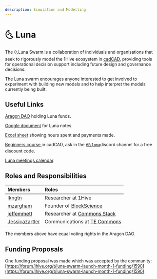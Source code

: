 ```yaml
---
description: Simulation and Modelling
---
```


# 🌜 Luna

The 🌜Luna Swarm is a collaboration of individuals and organisations that seek to rigorously model the 1Hive ecosystem in [cadCAD](http://cadcad.org/), providing tools for operational decision support including future design and governance decisions.

The Luna swarm encourages anyone interested to get involved to experiment with building new models and to help interpret the models currently being built.

## Useful Links 

 [Aragon DAO](https://aragon.1hive.org/#/luna/) holding Luna funds.

 [Google document](https://docs.google.com/document/d/1UkWflaDNh5aF8BeRUoIQx3g3z7P2mE0cU0N4dbwz4Sk/edit#heading=h.jq42e3ro14o3) for Luna notes.

 [Excel sheet](https://docs.google.com/spreadsheets/d/1pnKFUvbeWdS_C7KlFoM_GM2mFq0yCCfdVVI-UFqP20s/edit#gid=0) showing hours spent and payments made.

[Beginners course ](https://www.cadcad.education/%20)in cadCAD, ask in the [`#🌜luna`](https://discord.gg/efpG78vZ4q)discord channel for a free discount code.

[Luna meetings calendar](https://calendar.google.com/calendar/embed?src=cadcad.org%40gmail.com&ctz=America%2FVancouver).

## Roles and Responsibilities

| Members | Roles |
| :--- | :--- |
| [lkngtn](https://forum.1hive.org/u/lkngtn) | Researcher at 1Hive |
| [mzargham](https://forum.1hive.org/u/mzargham/summary) | Founder of [BlockScience](https://block.science/) |
| [jeffemmett](https://forum.1hive.org/u/jeffemmett/summary) | Researcher at [Commons Stack](https://commonsstack.org/) |
| [Jessicazartler](https://forum.1hive.org/u/jessicazartler/summary) | Communications at [TE Commons](https://tecommons.org/) |

The members above have equal voting rights in the Aragon DAO.

## Funding Proposals

One funding proposal was made which was accepted by the community: [https://forum.1hive.org/t/luna-swarm-launch-month-1-funding/1590](https://forum.1hive.org/t/luna-swarm-launch-month-1-funding/1590)


